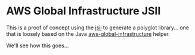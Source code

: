 # AWS Global Infrastructure JSII

This is a proof of concept using the [jsii][1] to generate a polyglot
library... one that is loosely based on the Java
[aws-global-infrastructure][2] helper.

We'll see how this goes...

[1]: https://github.com/aws/jsii
[2]: https://github.com/philcali/aws-global-infrastructure
